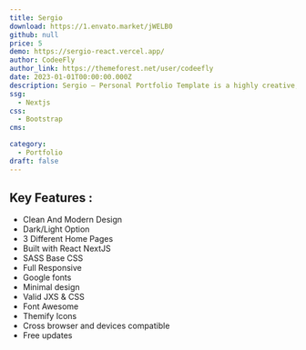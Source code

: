 ```yaml
---
title: Sergio
download: https://1.envato.market/jWELB0
github: null
price: 5
demo: https://sergio-react.vercel.app/
author: CodeeFly
author_link: https://themeforest.net/user/codeefly
date: 2023-01-01T00:00:00.000Z
description: Sergio – Personal Portfolio Template is a highly creative, modern, visually stunning and Bootstrap 4 React NextJS responsive portfolio template
ssg:
  - Nextjs
css:
  - Bootstrap
cms:

category:
  - Portfolio
draft: false
---
```

## Key Features :

- Clean And Modern Design
- Dark/Light Option
- 3 Different Home Pages
- Built with React NextJS
- SASS Base CSS
- Full Responsive
- Google fonts
- Minimal design
- Valid JXS & CSS
- Font Awesome
- Themify Icons
- Cross browser and devices compatible
- Free updates
